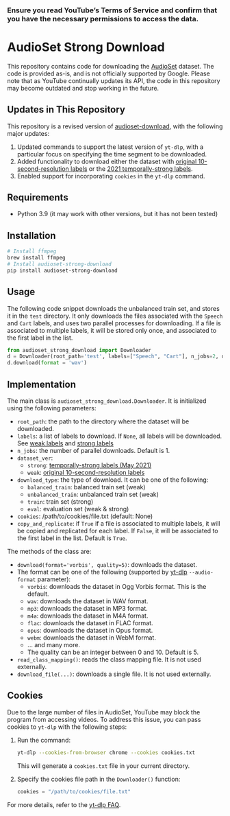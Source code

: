### Ensure you read YouTube’s Terms of Service and confirm that you have the necessary permissions to access the data.

# AudioSet Strong Download

This repository contains code for downloading the [AudioSet](https://research.google.com/audioset/) dataset.
The code is provided as-is, and is not officially supported by Google.
Please note that as YouTube continually updates its API, the code in this repository may become outdated and stop working in the future.

## Updates in This Repository
This repository is a revised version of [audioset-download](https://github.com/MorenoLaQuatra/audioset-download), with the following major updates:

1. Updated commands to support the latest version of `yt-dlp`, with a particular focus on specifying the time segment to be downloaded.
2. Added functionality to download either the dataset with [original 10-second-resolution labels](https://research.google.com/audioset/download.html) or the [2021 temporally-strong labels](https://research.google.com/audioset/download_strong.html).
3. Enabled support for incorporating `cookies` in the `yt-dlp` command. 

## Requirements

* Python 3.9 (it may work with other versions, but it has not been tested)

## Installation

```bash
# Install ffmpeg
brew install ffmpeg
# Install audioset-strong-download
pip install audioset-strong-download
```

## Usage

The following code snippet downloads the unbalanced train set, and stores it in the `test` directory.
It only downloads the files associated with the `Speech` and `Cart` labels, and uses two parallel processes for downloading.
If a file is associated to multiple labels, it will be stored only once, and associated to the first label in the list.

```python
from audioset_strong_download import Downloader
d = Downloader(root_path='test', labels=["Speech", "Cart"], n_jobs=2, download_type='eval', dataset_ver='strong', copy_and_replicate=False)
d.download(format = 'wav')
```

## Implementation

The main class is `audioset_strong_download.Downloader`. It is initialized using the following parameters:
* `root_path`: the path to the directory where the dataset will be downloaded.
* `labels`: a list of labels to download. If `None`, all labels will be downloaded. See [weak labels](http://storage.googleapis.com/us_audioset/youtube_corpus/v1/csv/class_labels_indices.csv) and [strong labels](http://storage.googleapis.com/us_audioset/youtube_corpus/strong/mid_to_display_name.tsv)
* `n_jobs`: the number of parallel downloads. Default is 1.
* `dataset_ver`:
  * `strong`: [temporally-strong labels (May 2021)](https://research.google.com/audioset/download_strong.html)
  * `weak`: [original 10-second-resolution labels](https://research.google.com/audioset/download.html)
* `download_type`: the type of download. It can be one of the following:
  * `balanced_train`: balanced train set (weak)
  * `unbalanced_train`: unbalanced train set (weak)
  * `train`: train set (strong)
  * `eval`: evaluation set (weak & strong)
* `cookies`: /path/to/cookies/file.txt (default: None) 
* `copy_and_replicate`: if `True` if a file is associated to multiple labels, it will be copied and replicated for each label. If `False`, it will be associated to the first label in the list. Default is `True`.

The methods of the class are:
* `download(format='vorbis', quality=5)`: downloads the dataset. 
* The format can be one of the following (supported by [yt-dlp](https://github.com/yt-dlp/yt-dlp#post-processing-options) `--audio-format` parameter):
    * `vorbis`: downloads the dataset in Ogg Vorbis format. This is the default.
    * `wav`: downloads the dataset in WAV format.
    * `mp3`: downloads the dataset in MP3 format.
    * `m4a`: downloads the dataset in M4A format.
    * `flac`: downloads the dataset in FLAC format.
    * `opus`: downloads the dataset in Opus format.
    * `webm`: downloads the dataset in WebM format.
    * ... and many more.
  * The quality can be an integer between 0 and 10. Default is 5.
* `read_class_mapping()`: reads the class mapping file. It is not used externally.
* `download_file(...)`: downloads a single file. It is not used externally.

## Cookies

Due to the large number of files in AudioSet, YouTube may block the program from accessing videos. To address this issue, you can pass cookies to `yt-dlp` with the following steps:
1. Run the command:  
   ```bash
   yt-dlp --cookies-from-browser chrome --cookies cookies.txt
   ```  
   This will generate a `cookies.txt` file in your current directory.

2. Specify the cookies file path in the `Downloader()` function:  
   ```python
   cookies = "/path/to/cookies/file.txt"
   ```

For more details, refer to the [yt-dlp FAQ](https://github.com/yt-dlp/yt-dlp/wiki/FAQ#how-do-i-pass-cookies-to-yt-dlp).
